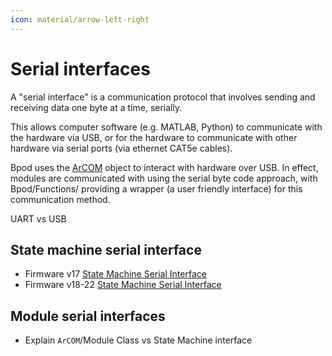 ```yaml
---
icon: material/arrow-left-right
---
```


# Serial interfaces
A "serial interface" is a communication protocol that involves sending and receiving data one byte at a time, serially. 

This allows computer software (e.g. MATLAB, Python) to communicate with the hardware via USB, or for the hardware to communicate with other hardware via serial ports (via ethernet CAT5e cables).

Bpod uses the [ArCOM](https://github.com/sanworks/Bpod_Gen2/blob/master/Functions/Internal%20Functions/ArCOM/ArCOMObject_Bpod.m) object to interact with hardware over USB. In effect, modules are communicated with using the serial byte code approach, with Bpod/Functions/ providing a wrapper (a user friendly interface) for this communication method.

UART vs USB

## State machine serial interface

- Firmware v17 [State Machine Serial Interface](../module-serial-interfaces/fsm-serial-interface-v17.md)
- Firmware v18-22 [State Machine Serial Interface](../module-serial-interfaces/fsm-serial-interface-v18.md)


## Module serial interfaces
- Explain `ArCOM`/Module Class vs State Machine interface